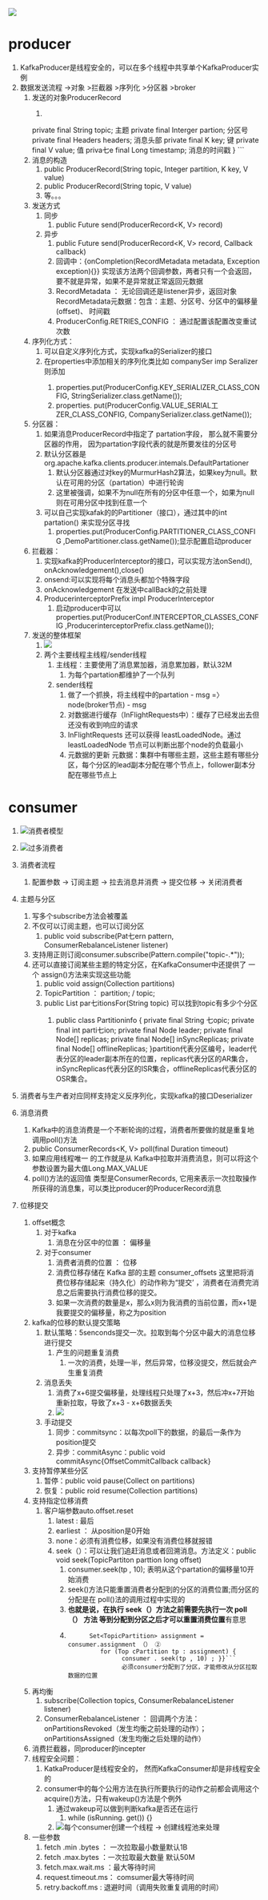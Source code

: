 ![](pic/2023-11-02-15-39-16.png)
# producer
1. KafkaProducer是线程安全的，可以在多个线程中共享单个KafkaProducer实例
2. 数据发送流程 ->对象 >拦截器 >序列化 >分区器 >broker
   1. 发送的对象ProducerRecord
      1. ```public class ProducerRecord<K, V> { 
        private final String topic; 主题
        private final Interger partion; 分区号
        private final Headers headers; 消息头部
        private final K key; 键
        private final V value; 值
        priva七e final Long timestamp; 消息的时间戳
        } ```  
   2. 消息的构造
      1. public ProducerRecord(String topic, Integer partition, K key, V value)
      2. public ProducerRecord(String topic, V value)
      3. 等。。。
   3. 发送方式
      1. 同步
         1. public Future<RecordMetadata> send(ProducerRecord<K, V> record)
      2. 异步
         1. public Future<RecordMetadata> send(ProducerRecord<K, V> record, Callback callback)
         2. 回调中：{onCompletion(RecordMetadata metadata, Exception exception){}} 实现该方法两个回调参数，两者只有一个会返回，要不就是异常，如果不是异常就正常返回元数据
         3. RecordMetadata ： 无论回调还是listener异步，返回对象RecordMetadata元数据：包含：主题、分区号、分区中的偏移量(offset)、 时间戳
         4. ProducerConfig.RETRIES_CONFIG ： 通过配置该配置改变重试次数
   4. 序列化方式：
      1. 可以自定义序列化方式，实现kafka的Serializer<T>的接口
      2. 在properties中添加相关的序列化类比如 companySer imp Seralizer<Company> 则添加
         1. properties.put(ProducerConfig.KEY_SERIALIZER_CLASS_CONFIG, StringSerializer.class.getName()); 
         2. properties. put(ProducerConfig.VALUE_SERIAL工ZER_CLASS_CONFIG, CompanySerializer.class.getName());
   5. 分区器：
      1. 如果消息ProducerRecord中指定了 partation字段， 那么就不需要分区器的作用， 因为partation字段代表的就是所要发往的分区号
      2. 默认分区器是org.apache.kafka.clients.producer.intemals.DefaultPartationer
         1. 默认分区器通过对key的MurmurHash2算法，如果key为null。默认在可用的分区（partation）中进行轮询
         2. 这里被强调，如果不为null在所有的分区中任意一个，如果为null则在可用分区中找到任意一个
      3. 可以自己实现kafak的的Partitioner（接口），通过其中的int partation() 来实现分区寻找
         1. properties.put(ProducerConfig.PARTITIONER_CLASS_CONFIG ,DemoPartitioner.class.getName());显示配置启动producer
   6. 拦截器：
      1. 实现kafka的Producerlnterceptor的接口，可以实现方法onSend(), onAcknowledgement(),close()
      2. onsend:可以实现将每个消息头都加个特殊字段
      3. onAcknowledgement 在发送中callBack的之前处理
      4. ProducerinterceptorPrefix impl Producerlnterceptor
         1. 启动producer中可以 properties.put(ProducerConf.INTERCEPTOR_CLASSES_CONFIG ,ProducerinterceptorPrefix.class.getName());
   7. 发送的整体框架
      1. ![](pic/2023-11-02-16-43-39.png)
      2. 两个主要线程主线程/sender线程
         1. 主线程：主要使用了消息累加器，消息累加器，默认32M
            1. 为每个partation都维护了一个队列
         2. sender线程
            1. 做了一个抓换，将主线程中的partation - msg =〉 node(broker节点) - msg
            2. 对数据进行缓存（InFlightRequests中）：缓存了已经发出去但还没有收到响应的请求
            3. InFlightRequests 还可以获得 leastLoadedNode。通过leastLoadedNode 节点可以判断出那个node的负载最小
            4. 元数据的更新 元数据：集群中有哪些主题，这些主题有哪些分区，每个分区的lead副本分配在哪个节点上，follower副本分配在哪些节点上

# consumer
1. ![消费者模型](pic/2023-11-02-17-34-47.png) 
2. ![过多消费者](pic/2023-11-02-17-35-33.png)
3. 消费者流程
   1. 配置参数 -> 订阅主题 -> 拉去消息并消费 -> 提交位移 -> 关闭消费者

1. 主题与分区
   1. 写多个subscribe方法会被覆盖
   2. 不仅可以订阅主题，也可以订阅分区 
      1. public void subscribe(Pat七ern pattern, ConsumerRebalanceListener listener)
   3. 支持用正则订阅consumer.subscribe(Pattern.compile("topic-.*"));
   4. 还可以直接订阅某些主题的特定分区，在KafkaConsumer中还提供了 一个 assign()方法来实现这些功能
      1. public void assign(Collection<TopicPartition> partitions)
      2. TopicPartition ： partition; / topic;
      3. public List<Partitioninfo> par七itionsFor(String topic)  可以找到topic有多少个分区
         1. public class Partitioninfo { 
                           private final String 七opic;
                           private final int parti七ion;
                           private final Node leader; 
                           private final Node[] replicas; 
                           private final Node[] inSyncReplicas; 
                           private final Node[] offlineReplicas; 
            }partition代表分区编号，leader代表分区的leader副本所在的位置，replicas代表分区的AR集合，inSyncReplicas代表分区的ISR集合，offlineReplicas代表分区的OSR集合。
2. 消费者与生产者对应同样支持定义反序列化，实现kafka的接口Deserializer
3. 消息消费
   1. Kafka中的消息消费是一个不断轮询的过程，消费者所要做的就是重复地调用poll()方法
   2. public ConsumerRecords<K, V> poll(final Duration timeout)
   3. 如果应用线程唯一 的工作就是从 Kafka中拉取并消费消息，则可以将这个参数设置为最大值Long.MAX_VALUE
   4. poll()方法的返回值 类型是ConsumerRecords, 它用来表示一次拉取操作所获得的消息集，可以类比producer的ProducerRecord消息
4. 位移提交
   1. offset概念
      1. 对于kafka
         1. 消息在分区中的位置 ： 偏移量
      2. 对于consumer
         1. 消费者消费的位置 ： 位移
         2. 消费位移存储在 Kafka 部的主题 consumer_offsets 这里把将消费位移存储起来（持久化）的动作称为“提交’ ，消费者在消费完消息之后需要执行消费位移的提交。
         3. 如果一次消费的数量是x，那么x则为我消费的当前位置，而x+1是我要提交的偏移量，称之为position
   2. kafka的位移的默认提交策略
      1. 默认策略：5senconds提交一次。拉取到每个分区中最大的消息位移进行提交
         1. 产生的问题重复消费
            1. 一次的消费，处理一半，然后异常，位移没提交，然后就会产生重复消费
      2. 消息丢失
         1. 消费了x+6提交偏移量，处理线程只处理了x+3，然后冲x+7开始重新拉取，导致了x+3 - x+6数据丢失
         2. ![](pic/2023-11-02-19-32-17.png)
      3. 手动提交
            1. 同步：commitsync：以每次poll下的数据，的最后一条作为position提交
            2. 异步：commitAsync：public void commitAsync{OffsetCommitCallback callback}
   3. 支持暂停某些分区
      1. 暂停：public void pause(Collect on<TopicPartition> partitions)
      2. 恢复：public roid resume(Collection<TopicPartition> partitions)
   4. 支持指定位移消费
      1. 客户端参数auto.offset.reset
         1. latest : 最后
         2. earliest ： 从position是0开始
         3. none：必须有消费位移，如果没有消费位移就报错
         4. seek（）：可以让我们追赶消息或者回溯消息。方法定义：public void seek(TopicPartiton parttion long offset)
            1. consumer.seek(tp , 10); 表明从这个partation的偏移量10开始消费
            2. seek()方法只能重置消费者分配到的分区的消费位置;而分区的分配是在 poll()法的调用过程中实现的
            3. **也就是说，在执行 seek（）方法之前需要先执行一次 poll （） 方法 等到分配到分区之后才可以重置消费位置**有意思
            4. ```{consumer poll(Duratio ofMillis(lOOOO))；① 
                     Set<TopicPartition> assignment = consumer.assignment （） ② 
                        for (Top cPartition tp : assignment) { 
                              consumer . seek(tp , 10) ; }}```
                              必须consumer分配到了分区，才能修改从分区拉取数据的位置
   5. 再均衡
      1. subscribe(Collection<String> topics, ConsumerRebalanceListener listener)
      2. ConsumerRebalanceListener ： 回调两个方法：onPartitionsRevoked（发生均衡之前处理的动作）；onPartitionsAssigned（发生均衡之后处理的动作）
   6. 消费拦截器，同producer的incepter
   7. 线程安全问题：
      1. KatkaProducer是线程安全的， 然而KafkaConsumer却是非线程安全的
      2. consumer中的每个公用方法在执行所要执行的动作之前都会调用这个acquire()方法，只有wakeup()方法是个例外
         1. 通过wakeup可以做到判断kafka是否还在运行
            1. while (isRunning. get()) {}
         2. ![](pic/2023-11-02-20-24-07.png)每个consumer创建一个线程 -> 创建线程池来处理
   8. 一些参数
      1. fetch .min .bytes ： 一次拉取最小数量默认1B
      2. fetch .max.bytes ：一次拉取最大数量 默认50M
      3. fetch.max.wait.ms ：最大等待时间
      4. request.timeout.ms： comsumer最大等待时间
      5. retry.backoff.ms : 退避时间（调用失败重复调用的时间）


